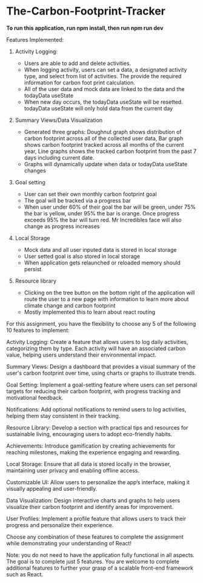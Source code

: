 # The-Carbon-Footprint-Tracker

**To run this application, run npm install, then run npm run dev**

Features Implemented: 

1. Activity Logging: 

    - Users are able to add and delete activities. 
    - When logging activity, users can set a data, a designated activity type, and select from list of activities. The provide the required information for carbon foot print calculation. 
    - All of the user data and mock data are linked to the data and the todayData useState
    - When new day occurs, the todayData useState will be resetted. todayData useState will only hold data from the current day

2. Summary Views/Data Visualization 

    - Generated three graphs: Doughnut graph shows distribution of carbon footprint across all of the collected user data, Bar graph shows carbon footprint tracked across all months of the current year, Line graphs shows the tracked carbon footprint from the past 7 days including current date. 
    - Graphs will dynamically update when data or todayData useState changes

3. Goal setting 

    - User can set their own monthly carbon footprint goal
    - The goal will be tracked via a progress bar 
    - When user under 60% of their goal the bar will be green, under 75% the bar is yellow, under 95% the bar is orange. Once progress exceeds 95% the bar will turn red. Mr Incredibles face will also change as progress increases

4. Local Storage

    - Mock data and all user inputed data is stored in local storage
    - User setted goal is also stored in local storage
    - When application gets relaunched or reloaded memory should persist 

5. Resource library 

    - Clicking on the tree button on the bottom right of the application will route the user to a new page with information to learn more about climate change and carbon footprint
    - Mostly implemented this to learn about react routing




For this assignment, you have the flexibility to choose any 5 of the following 10 features to implement:

Activity Logging: Create a feature that allows users to log daily activities, categorizing them by type. Each activity will have an associated carbon value, helping users understand their environmental impact.

Summary Views: Design a dashboard that provides a visual summary of the user's carbon footprint over time, using charts or graphs to illustrate trends.

Goal Setting: Implement a goal-setting feature where users can set personal targets for reducing their carbon footprint, with progress tracking and motivational feedback.

Notifications: Add optional notifications to remind users to log activities, helping them stay consistent in their tracking.

Resource Library: Develop a section with practical tips and resources for sustainable living, encouraging users to adopt eco-friendly habits.

Achievements: Introduce gamification by creating achievements for reaching milestones, making the experience engaging and rewarding.

Local Storage: Ensure that all data is stored locally in the browser, maintaining user privacy and enabling offline access.

Customizable UI: Allow users to personalize the app’s interface, making it visually appealing and user-friendly.

Data Visualization: Design interactive charts and graphs to help users visualize their carbon footprint and identify areas for improvement.

User Profiles: Implement a profile feature that allows users to track their progress and personalize their experience.

Choose any combination of these features to complete the assignment while demonstrating your understanding of React!

Note: you do not need to have the application fully functional in all aspects. The goal is to complete just 5 features. You are welcome to complete additional features to further your grasp of a scalable front-end framework such as React.





